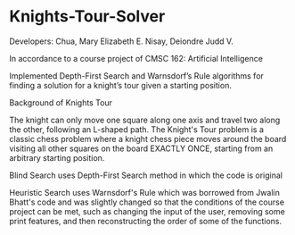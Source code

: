 # Knights-Tour-Solver
Developers:
Chua, Mary Elizabeth E.
Nisay, Deiondre Judd V.

In accordance to a course project of CMSC 162: Artificial Intelligence

Implemented Depth-First Search and Warnsdorf’s Rule algorithms for finding a solution for a knight’s tour given a starting position. 


Background of Knights Tour

The knight can only move one square along one axis and travel two along the other, following an L-shaped path. The Knight's Tour problem is a classic chess problem where a knight chess piece moves around the board visiting all other squares on the board EXACTLY ONCE, starting from an arbitrary starting position.


Blind Search uses Depth-First Search method in which the code is original

Heuristic Search uses Warnsdorf's Rule which was borrowed from Jwalin Bhatt's code and was slightly changed so that the conditions of the course project can be met, such as changing the input of the user, removing some print features, and then reconstructing the order of
some of the functions.
